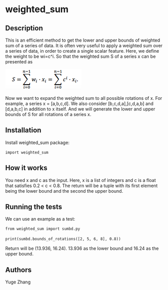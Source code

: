 # weighted_sum
Description
--------------
This is an efficient method to get the lower and upper bounds of weighted sum of a series of data.
It is often very useful to apply a weighted sum over a series of data, in order to create a single scalar feature. Here, we define the weight to be wi=c^i. So that the weighted sum S of a series x can be presented as 

![](formula1.png) 

Now we want to expand the weighted sum to all possible rotations of x. For example, a series x = [a,b,c,d]. We also consider [b,c,d,a],[c,d,a,b] and [d,a,b,c] in addition to x itself. And we will generate the lower and upper bounds of S for all rotations of a series x.

Installation
---------------
Install weighted_sum package:
```
import weighted_sum
```
How it works
----------------
You need x and c as the input. Here, x is a list of integers and c is a float that satisfies 0.2 < c < 0.8.
The return will be a tuple with its first element being the lower bound and the second the upper bound.

Running the tests
----------------
We can use an example as a test:
```
from weighted_sum import sumbd.py

print(sumbd.bounds_of_rotations([2, 5, 6, 8], 0.8))
```
Return will be (13.936, 16.24). 13.936 as the lower bound and 16.24 as the upper bound.

Authors
------------------
Yuge Zhang


 
